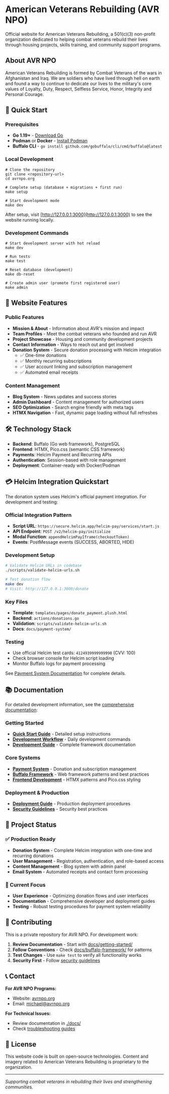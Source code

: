 # American Veterans Rebuilding (AVR NPO)

Official website for American Veterans Rebuilding, a 501(c)(3) non-profit organization dedicated to helping combat veterans rebuild their lives through housing projects, skills training, and community support programs.

## About AVR NPO

American Veterans Rebuilding is formed by Combat Veterans of the wars in Afghanistan and Iraq. We are soldiers who have lived through hell on earth and found a way to continue to dedicate our lives to the military's core values of Loyalty, Duty, Respect, Selfless Service, Honor, Integrity and Personal Courage.

## 🚀 Quick Start

### Prerequisites
- **Go 1.19+** - [Download Go](https://golang.org/dl/)
- **Podman** or **Docker** - [Install Podman](https://podman.io/getting-started/installation)
- **Buffalo CLI** - `go install github.com/gobuffalo/cli/cmd/buffalo@latest`

### Local Development

```console
# Clone the repository
git clone <repository-url>
cd avrnpo.org

# Complete setup (database + migrations + first run)
make setup

# Start development mode
make dev
```

After setup, visit [http://127.0.0.1:3000](http://127.0.0.1:3000) to see the website running locally.

### Development Commands

```console
# Start development server with hot reload
make dev

# Run tests
make test

# Reset database (development)
make db-reset

# Create admin user (promote first registered user)
make admin
```

## 🌟 Website Features

### Public Features
- **Mission & About** - Information about AVR's mission and impact
- **Team Profiles** - Meet the combat veterans who founded and run AVR
- **Project Showcase** - Housing and community development projects
- **Contact Information** - Ways to reach out and get involved
- **Donation System** - Secure donation processing with Helcim integration
  - ✅ One-time donations 
  - ✅ Monthly recurring subscriptions
  - ✅ User account linking and subscription management
  - ✅ Automated email receipts

### Content Management
- **Blog System** - News updates and success stories
- **Admin Dashboard** - Content management for authorized users
- **SEO Optimization** - Search engine friendly with meta tags
- **HTMX Navigation** - Fast, dynamic page loading without full refreshes

## 🛠️ Technology Stack

- **Backend**: Buffalo (Go web framework), PostgreSQL
- **Frontend**: HTMX, Pico.css (semantic CSS framework)
- **Payments**: Helcim Payment and Recurring APIs
- **Authentication**: Session-based with role management
- **Deployment**: Container-ready with Docker/Podman

## 💳 Helcim Integration Quickstart

The donation system uses Helcim's official payment integration. For development and testing:

### Official Integration Pattern
- **Script URL**: `https://secure.helcim.app/helcim-pay/services/start.js`
- **API Endpoint**: `POST /v2/helcim-pay/initialize`
- **Modal Function**: `appendHelcimPayIframe(checkoutToken)`
- **Events**: PostMessage events (SUCCESS, ABORTED, HIDE)

### Development Setup
```bash
# Validate Helcim URLs in codebase
./scripts/validate-helcim-urls.sh

# Test donation flow
make dev
# Visit: http://127.0.0.1:3000/donate
```

### Key Files
- **Template**: `templates/pages/donate_payment.plush.html`
- **Backend**: `actions/donations.go`
- **Validation**: `scripts/validate-helcim-urls.sh`
- **Docs**: `docs/payment-system/`

### Testing
- Use official Helcim test cards: `4124939999999990` (CVV: 100)
- Check browser console for Helcim script loading
- Monitor Buffalo logs for payment processing

See [Payment System Documentation](./docs/payment-system/) for complete details.

## 📚 Documentation

For detailed development information, see the [comprehensive documentation](./docs/):

### Getting Started
- **[Quick Start Guide](./docs/getting-started/quick-start.md)** - Detailed setup instructions
- **[Development Workflow](./docs/getting-started/development-workflow.md)** - Daily development commands
- **[Development Guide](./docs/DEVELOPMENT_GUIDE.md)** - Complete framework documentation

### Core Systems
- **[Payment System](./docs/payment-system/README.md)** - Donation and subscription management
- **[Buffalo Framework](./docs/buffalo-framework/README.md)** - Web framework patterns and best practices
- **[Frontend Development](./docs/frontend/README.md)** - HTMX patterns and Pico.css styling

### Deployment & Production
- **[Deployment Guide](./docs/deployment/README.md)** - Production deployment procedures
- **[Security Guidelines](./docs/deployment/security.md)** - Security best practices

## 🎯 Project Status

### ✅ Production Ready
- **Donation System** - Complete Helcim integration with one-time and recurring donations
- **User Management** - Registration, authentication, and role-based access
- **Content Management** - Blog system with admin panel
- **Email System** - Automated receipts and contact form processing

### 🔄 Current Focus
- **User Experience** - Optimizing donation flows and user interfaces
- **Documentation** - Comprehensive developer and deployment guides
- **Testing** - Robust testing procedures for payment system reliability

## 🤝 Contributing

This is a private repository for AVR NPO. For development work:

1. **Review Documentation** - Start with [docs/getting-started/](./docs/getting-started/)
2. **Follow Conventions** - Check [docs/buffalo-framework/](./docs/buffalo-framework/) for patterns
3. **Test Changes** - Use `make test` to verify all functionality works
4. **Security First** - Follow [security guidelines](./docs/deployment/security.md)

## 📞 Contact

**For AVR NPO Programs:**
- Website: [avrnpo.org](https://avrnpo.org)
- Email: michael@avrnpo.org

**For Technical Issues:**
- Review documentation in [./docs/](./docs/)
- Check [troubleshooting guides](./docs/buffalo-framework/troubleshooting.md)

## 📝 License

This website code is built on open-source technologies. Content and imagery related to American Veterans Rebuilding is proprietary to the organization.

---

*Supporting combat veterans in rebuilding their lives and strengthening communities.*
